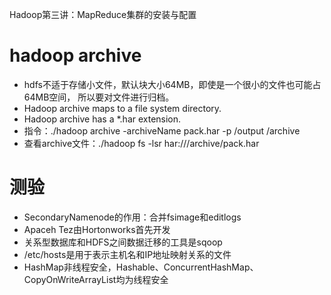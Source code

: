 Hadoop第三讲：MapReduce集群的安装与配置

# hadoop archive
* hdfs不适于存储小文件，默认块大小64MB，即使是一个很小的文件也可能占64MB空间，
所以要对文件进行归档。
* Hadoop archive maps to a file system directory.
* Hadoop archive has a *.har extension.
* 指令：./hadoop archive -archiveName pack.har -p /output /archive
* 查看archive文件：./hadoop fs -lsr har:///archive/pack.har

# 测验
* SecondaryNamenode的作用：合并fsimage和editlogs
* Apaceh Tez由Hortonworks首先开发
* 关系型数据库和HDFS之间数据迁移的工具是sqoop
* /etc/hosts是用于表示主机名和IP地址映射关系的文件
* HashMap非线程安全，Hashable、ConcurrentHashMap、CopyOnWriteArrayList均为线程安全
